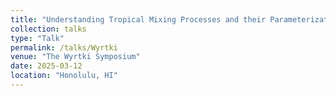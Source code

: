 ```yaml
---
title: "Understanding Tropical Mixing Processes and their Parameterization Using an Ocean State Estimate"
collection: talks
type: "Talk"
permalink: /talks/Wyrtki
venue: "The Wyrtki Symposium"
date: 2025-03-12
location: "Honolulu, HI"
---
```

